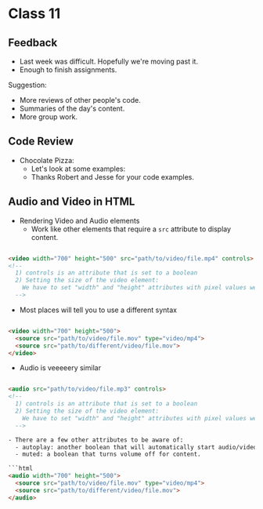 # Class 11

## Feedback

- Last week was difficult. Hopefully we're moving past it.
- Enough to finish assignments.

Suggestion:

- More reviews of other people's code.
- Summaries of the day's content.
- More group work.

## Code Review

- Chocolate Pizza:
  -  Let's look at some examples:
  -  Thanks Robert and Jesse for your code examples.


## Audio and Video in HTML

- Rendering Video and Audio elements
  - Work like other elements that require a `src` attribute to display content.

```html

<video width="700" height="500" src="path/to/video/file.mp4" controls>
<!-- 
  1) controls is an attribute that is set to a boolean 
  2) Setting the size of the video element:
    We have to set "width" and "height" attributes with pixel values we choose.
  -->
```

- Most places will tell you to use a different syntax

```html

<video width="700" height="500">
  <source src="path/to/video/file.mov" type="video/mp4">
  <source src="path/to/different/video/file.mov">
</video>

```

- Audio is veeeeery similar

```html

<audio src="path/to/video/file.mp3" controls>
<!-- 
  1) controls is an attribute that is set to a boolean 
  2) Setting the size of the video element:
    We have to set "width" and "height" attributes with pixel values we choose.
  -->

- There are a few other attributes to be aware of:
  - autoplay: another boolean that will automatically start audio/video when the page loads: ** only works if muted is true **
  - muted: a boolean that turns volume off for content.

```html
<audio width="700" height="500">
  <source src="path/to/video/file.mov" type="video/mp4">
  <source src="path/to/different/video/file.mov">
</audio>

```
